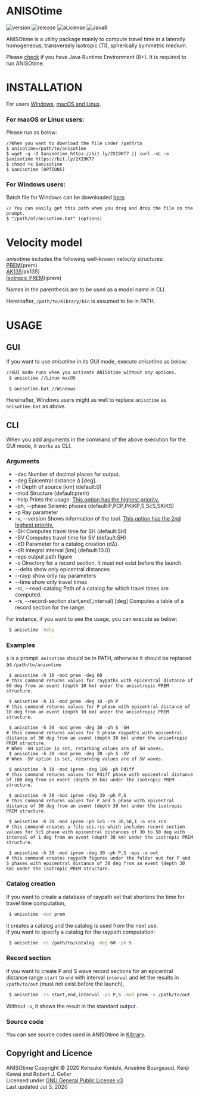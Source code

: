 # ANISOtime


![version](https://img.shields.io/badge/version-1.3.7-yellow.svg)
![release](https://img.shields.io/badge/release-Eulmore-yellow.svg)
![aLicense](https://img.shields.io/badge/license-GPL--3-blue.svg?style=flat)
![Java8](https://img.shields.io/badge/dependencies-JRE%208-brightgreen.svg)

ANISOtime is a utility package mainly to compute travel time in a laterally homogeneous,
transversely isotropic (TI), spherically symmetric medium.


Please [check](https://java.com/ja/download/installed8.jsp) if you have Java Runtime Environment (8+). 
It is required to run ANISOtime.

# INSTALLATION

For users [Windows](#for-windows-users), [macOS and Linux](#for-macos-or-linux-users).

### For macOS or Linux users:
 
Please run as below:

    //When you want to download the file under /path/to 
    $ anisotime=/path/to/anisotime
    $ wget -q -O $anisotime https://bit.ly/2XI9KT7 || curl -sL -o $anisotime https://bit.ly/2XI9KT7
    $ chmod +x $anisotime
    $ $anisotime (OPTIONS)

### For Windows users:

Batch file for Windows can be downloaded [here](https://bit.ly/2QUnqJr).

    // You can easily get this path when you drag and drop the file on the prompt.
    $ "/path/of/anisotime.bat" (options)

# Velocity model
*anisotime* includes the following well-known velocity structures:  
[PREM](http://ds.iris.edu/ds/products/emc-prem/)(prem)  
[AK135](http://ds.iris.edu/ds/products/emc-ak135-f/)(ak135)  
[Isotropic PREM](http://www.sciencedirect.com/science/article/pii/0031920181900467)(iprem)

Names in the parenthesis are to be used as a model name in CLI.

Hereinafter, ```/path/to/Kibrary/bin``` is assumed to be in PATH.

# USAGE
## GUI
If you want to use *anisotime* in its GUI mode, execute *anisotime* as below:
``` bash
//GUI mode runs when you activate ANISOtime without any options.
 $ anisotime //Linux macOS
```

```windows
 $ anisotime.bat //Windows
```

Hereinafter, Windows users might as well to replace ```anisotime``` as ```anisotime.bat``` as above.


## CLI
When you add arguments in the command of the above execution for the GUI mode,
it works as CLI.

### Arguments
* -dec <arg> Number of decimal places for output.
* -deg <arg> Epicentral distance &Delta; [deg].
* -h <arg>   Depth of source [km] (default:0)
* -mod <arg> Structure (default:prem)
* -help Prints the usage. <u>This option has the highest priority.</u>
* -ph, --phase <arg> Seismic phases (default:P,PCP,PKiKP,S,ScS,SKiKS)
* -p <arg> Ray parameter
* -v, --version Shows information of the tool. <u>This option has the 2nd highest priority.</u>
* -SH Computes travel time for SH (default:SH)
* -SV Computes travel time for SV (default:SH)
* -dD <arg> Parameter for a catalog creation (dΔ).
* -dR <arg> Integral interval [km] (default:10.0)
* -eps  output path figure
* -o <arg> Directory for a record section. It must not exist before the launch.
* --delta  show only epicentral distances
* --rayp   show only ray parameters
* --time     show only travel times
* -rc, --read-catalog <arg> Path of a catalog for which travel times are computed.
* -rs, --record-section <arg>   start,end(,interval) [deg] Computes a table of a record section for the range.

  

For instance, if you want to see the usage, you can execute as below:
``` bash
 $ anisotime -help
```

### Examples

```$``` is a prompt. ```anisotime``` should be in PATH, otherwise it should be replaced as ```/path/to/anisotime```
```
 $ anisotime -h 10 -mod prem -deg 60 
# this command returns values for raypaths with epicentral distance of 60 deg from an event (depth 10 km) under the anisotropic PREM structure.
```

```
 $ anisotime -h 10 -mod prem -deg 10 -ph P 
# this command returns values for P phase with epicentral distance of 10 deg from an event (depth 10 km) under the anisotropic PREM structure.
```

```
 $ anisotime -h 30 -mod prem -deg 30 -ph S -SH 
# this command returns values for S phase raypaths with epicentral distance of 30 deg from an event (depth 30 km) under the anisotropic PREM structure. 
# When -SH option is set, returning values are of SH waves.
 $ anisotime -h 30 -mod prem -deg 30 -ph S -SV 
# When -SV option is set, returning values are of SV waves.
```

```
 $ anisotime -h 30 -mod iprem -deg 100 -ph Pdiff 
# this command returns values for Pdiff phase with epicentral distance of 100 deg from an event (depth 30 km) under the isotropic PREM structure.  
```

```
 $ anisotime -h 30 -mod iprem -deg 30 -ph P,S 
# this command returns values for P and S phase with epicentral distance of 30 deg from an event (depth 30 km) under the isotropic PREM structure.
```

```
 $ anisotime -h 30 -mod iprem -ph ScS -rs 30,50,1 -o scs.rcs 
# this command creates a file scs.rcs which includes record section values for ScS phase with epicentral distances of 30 to 50 deg with interval of 1 deg from an event (depth 30 km) under the isotropic PREM structure.
```

```
 $ anisotime -h 30 -mod iprem -deg 30 -ph P,S -eps -o out 
# this command creates raypath figures under the folder out for P and S phases with epicentral distance of 30 deg from an event (depth 30 km) under the isotropic PREM structure.
```
  




### Catalog creation
If you want to create a database of raypath set that shortens the time for travel time computation,
``` bash
 $ anisotime -mod prem
```
it creates a catalog and the catalog is used from the next use.  
If you want to specify a catalog for the raypath computation:
``` bash
 $ anisotime -rc /path/to/catalog -deg 60 -ph S
```

### Record section
If you want to create P and S wave record sections for an epicentral distance range ```start``` to ```end``` with interval ```interval``` and let the results in ```/path/to/out``` (must not exist before the launch),
```bash
 $ anisotime -rs start,end,interval -ph P,S -mod prem -o /path/to/out
```
Without ```-o```, it shows the result in the standard output.

### Source code
You can see source codes used in ANISOtime in [Kibrary](https://github.com/kensuke1984/Kibrary).

## Copyright and Licence
ANISOtime Copyright © 2020 Kensuke Konishi, Anselme Bourgeaud, Kenji Kawai and Robert J. Geller   
Licensed under [GNU General Public License v3](https://www.gnu.org/licenses/gpl-3.0.html)  
Last updated Jul 3, 2020
 
